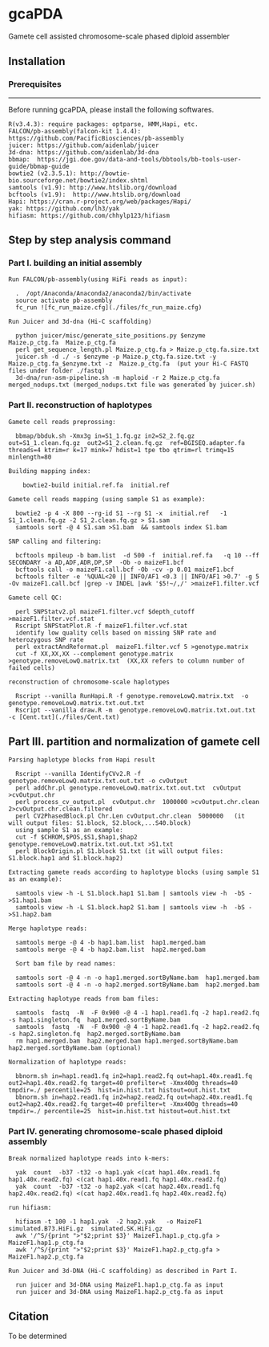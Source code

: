 # gcaPDA
Gamete cell assisted chromosome-scale phased diploid assembler


## Installation


### Prerequisites
------
Before running gcaPDA, please install the following softwares. </br>

    R(v3.4.3): require packages: optparse, HMM,Hapi, etc.
    FALCON/pb-assembly(falcon-kit 1.4.4): https://github.com/PacificBiosciences/pb-assembly 
    juicer: https://github.com/aidenlab/juicer 
    3d-dna: https://github.com/aidenlab/3d-dna 
    bbmap:  https://jgi.doe.gov/data-and-tools/bbtools/bb-tools-user-guide/bbmap-guide 
    bowtie2 (v2.3.5.1): http://bowtie-bio.sourceforge.net/bowtie2/index.shtml 
    samtools (v1.9): http://www.htslib.org/download 
    bcftools (v1.9):  http://www.htslib.org/download 
    Hapi: https://cran.r-project.org/web/packages/Hapi/ 
    yak: https://github.com/lh3/yak
    hifiasm: https://github.com/chhylp123/hifiasm 
  
## Step by step analysis command  


### Part I. building an initial assembly 

    Run FALCON/pb-assembly(using HiFi reads as input):

      .  /opt/Anaconda/Anaconda2/anaconda2/bin/activate
      source activate pb-assembly
      fc_run ![fc_run_maize.cfg](./files/fc_run_maize.cfg)

    Run Juicer and 3d-dna (Hi-C scaffolding)
    
      python juicer/misc/generate_site_positions.py $enzyme  Maize.p_ctg.fa  Maize.p_ctg.fa
      perl get_sequence_length.pl Maize.p_ctg.fa > Maize.p_ctg.fa.size.txt
      juicer.sh -d ./ -s $enzyme -p Maize.p_ctg.fa.size.txt -y Maize.p_ctg.fa_$enzyme.txt -z  Maize.p_ctg.fa  (put your Hi-C FASTQ files under folder ./fastq)
      3d-dna/run-asm-pipeline.sh -m haploid -r 2 Maize.p_ctg.fa merged_nodups.txt (merged_nodups.txt file was generated by juicer.sh)


### Part II. reconstruction of haplotypes


    Gamete cell reads preprossing:
    
      bbmap/bbduk.sh -Xmx3g in=S1_1.fq.gz in2=S2_2.fq.gz out=S1_1.clean.fq.gz  out2=S1_2.clean.fq.gz  ref=BGISEQ.adapter.fa threads=4 ktrim=r k=17 mink=7 hdist=1 tpe tbo qtrim=rl trimq=15 minlength=80

    Building mapping index:

        bowtie2-build initial.ref.fa  initial.ref 
    
    Gamete cell reads mapping (using sample S1 as example):
    
      bowtie2 -p 4 -X 800 --rg-id S1 --rg S1 -x  initial.ref   -1 S1_1.clean.fq.gz -2 S1_2.clean.fq.gz > S1.sam
      samtools sort -@ 4 S1.sam >S1.bam  && samtools index S1.bam
   
    SNP calling and filtering:
    
      bcftools mpileup -b bam.list  -d 500 -f  initial.ref.fa   -q 10 --ff SECONDARY -a AD,ADF,ADR,DP,SP  -Ob -o maizeF1.bcf
      bcftools call -o maizeF1.call.bcf -Ob -cv -p 0.01 maizeF1.bcf
      bcftools filter -e '%QUAL<20 || INFO/AF1 <0.3 || INFO/AF1 >0.7' -g 5  -Ov maizeF1.call.bcf |grep -v INDEL |awk '$5!~/,/' >maizeF1.filter.vcf
    
    Gamete cell QC:

      perl SNPStatv2.pl maizeF1.filter.vcf $depth_cutoff >maizeF1.filter.vcf.stat
      Rscript SNPStatPlot.R -f maizeF1.filter.vcf.stat
      identify low quality cells based on missing SNP rate and heterozygous SNP rate
      perl extractAndReformat.pl  maizeF1.filter.vcf 5 >genotype.matrix
      cut -f XX,XX,XX --complement genotype.matrix >genotype.removeLowQ.matrix.txt  (XX,XX refers to column number of failed cells)
      
    reconstruction of chromosome-scale haplotypes
    
      Rscript --vanilla RunHapi.R -f genotype.removeLowQ.matrix.txt  -o genotype.removeLowQ.matrix.txt.out.txt
      Rscript --vanilla draw.R -m  genotype.removeLowQ.matrix.txt.out.txt   -c [Cent.txt](./files/Cent.txt)

Part III. partition and normalization of gamete cell
---

    Parsing haplotype blocks from Hapi result
    
      Rscript --vanilla IdentifyCVv2.R -f genotype.removeLowQ.matrix.txt.out.txt -o cvOutput 
      perl addChr.pl genotype.removeLowQ.matrix.txt.out.txt  cvOutput >cvOutput.chr
      perl process_cv_output.pl  cvOutput.chr  1000000 >cvOutput.chr.clean 2>cvOutput.chr.clean.filtered
      perl CV2PhasedBlock.pl Chr.Len cvOutput.chr.clean  5000000   (it will output files: S1.block, S2.block,...S40.block)
      using sample S1 as an example:
      cut -f $CHROM,$POS,$S1,$hap1,$hap2 genotype.removeLowQ.matrix.txt.out.txt >S1.txt
      perl BlockOrigin.pl S1.block S1.txt (it will output files: S1.block.hap1 and S1.block.hap2)
      
    Extracting gamete reads according to haplotype blocks (using sample S1 as an example):
    
      samtools view -h -L S1.block.hap1 S1.bam | samtools view -h  -bS - >S1.hap1.bam 
      samtools view -h -L S1.block.hap2 S1.bam | samtools view -h  -bS - >S1.hap2.bam

    Merge haplotype reads:
    
      samtools merge -@ 4 -b hap1.bam.list  hap1.merged.bam  
      samtools merge -@ 4 -b hap2.bam.list  hap2.merged.bam
      
      Sort bam file by read names:
      
      samtools sort -@ 4 -n -o hap1.merged.sortByName.bam  hap1.merged.bam
      samtools sort -@ 4 -n -o hap2.merged.sortByName.bam  hap2.merged.bam
      
    Extracting haplotype reads from bam files:
    
      samtools  fastq  -N  -F 0x900 -@ 4 -1 hap1.read1.fq -2 hap1.read2.fq -s hap1.singleton.fq  hap1.merged.sortByName.bam
      samtools  fastq  -N  -F 0x900 -@ 4 -1 hap2.read1.fq -2 hap2.read2.fq -s hap2.singleton.fq  hap2.merged.sortByName.bam
      rm hap1.merged.bam  hap2.merged.bam hap1.merged.sortByName.bam hap2.merged.sortByName.bam (optional)
      
    Normalization of haplotype reads: 
    
      bbnorm.sh in=hap1.read1.fq in2=hap1.read2.fq out=hap1.40x.read1.fq out2=hap1.40x.read2.fq target=40 prefilter=t -Xmx400g threads=40  tmpdir=./ percentile=25  hist=in.hist.txt histout=out.hist.txt
      bbnorm.sh in=hap2.read1.fq in2=hap2.read2.fq out=hap2.40x.read1.fq out2=hap2.40x.read2.fq target=40 prefilter=t -Xmx400g threads=40  tmpdir=./ percentile=25  hist=in.hist.txt histout=out.hist.txt

### Part IV. generating chromosome-scale phased diploid assembly


    Break normalized haplotype reads into k-mers:
    
      yak  count  -b37 -t32 -o hap1.yak <(cat hap1.40x.read1.fq hap1.40x.read2.fq) <(cat hap1.40x.read1.fq hap1.40x.read2.fq)
      yak  count  -b37 -t32 -o hap2.yak <(cat hap2.40x.read1.fq hap2.40x.read2.fq) <(cat hap2.40x.read1.fq hap2.40x.read2.fq)

    run hifiasm:
    
      hifiasm -t 100 -1 hap1.yak  -2 hap2.yak   -o MaizeF1  simulated.B73.HiFi.gz  simulated.SK.HiFi.gz
      awk '/^S/{print ">"$2;print $3}' MaizeF1.hap1.p_ctg.gfa > MaizeF1.hap1.p_ctg.fa
      awk '/^S/{print ">"$2;print $3}' MaizeF1.hap2.p_ctg.gfa > MaizeF1.hap2.p_ctg.fa
      
    Run Juicer and 3d-DNA (Hi-C scaffolding) as described in Part I.
    
      run juicer and 3d-DNA using MaizeF1.hap1.p_ctg.fa as input
      run juicer and 3d-DNA using MaizeF1.hap2.p_ctg.fa as input
  
## Citation  

To be determined
